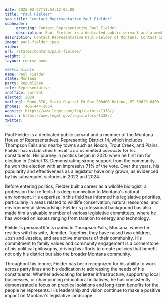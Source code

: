 ```yaml
---
date: 2025-02-27T11:54:12-05:00
title: "Paul Fielder"
seo_title: "contact Representative Paul Fielder"
subheader:
     greeting: Contact Representative Paul Fielder
     description: Paul Fielder is a dedicated public servant and a member of the Montana House of Representatives. Representing District 14, which includes Thompson Falls and nearby towns such as Noxon, Trout Creek, and Plains.
description: Contact Representative Paul Fielder of Montana. Contact information for Paul Fielder includes email address, phone number, and mailing address.
image: paul-fielder.jpeg
video:
url: /states/montana/paul-fielder/
weight: 1
layout: course_home

####candidate
name: Paul Fielder
state: Montana
party: Republican
role: Representative
inoffice: current
elected: 2024
mailing1: Room 370, State Capitol PO Box 200400 Helena, MT 59620-0400
phone1:  406-444-3064
website: https://www.legmt.gov/legislators/1338//
email : https://www.legmt.gov/legislators/1338//
twitter: 
---
```

Paul Fielder is a dedicated public servant and a member of the Montana House of Representatives. Representing District 14, which includes Thompson Falls and nearby towns such as Noxon, Trout Creek, and Plains, Fielder has established himself as a committed advocate for his constituents. His journey in politics began in 2020 when he first ran for election in District 13. Demonstrating strong support from the community, he won the election with an impressive 71% of the vote. Over the years, his popularity and effectiveness as a legislator have only grown, as evidenced by his subsequent victories in 2022 and 2024.

Before entering politics, Fielder built a career as a wildlife biologist, a profession that reflects his deep connection to Montana's natural environment. His expertise in this field has informed his legislative priorities, particularly in areas related to wildlife conservation, natural resources, and environmental stewardship. Fielder's professional background has also made him a valuable member of various legislative committees, where he has worked on issues ranging from taxation to energy and technology.

Fielder's personal life is rooted in Thompson Falls, Montana, where he resides with his wife, Jennifer. Together, they have raised two children, Josh and Jessica, and are active members of their community. His commitment to family values and community engagement is a cornerstone of his political philosophy, driving his efforts to create policies that benefit not only his district but also the broader Montana community.

Throughout his tenure, Fielder has been recognized for his ability to work across party lines and his dedication to addressing the needs of his constituents. Whether advocating for better infrastructure, supporting local businesses, or championing educational initiatives, he has consistently demonstrated a focus on practical solutions and long-term benefits for the people he represents. His leadership and vision continue to make a positive impact on Montana's legislative landscape.
